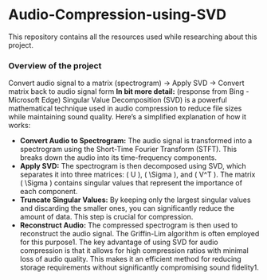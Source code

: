 # Audio-Compression-using-SVD

This repository contains all the resources used while researching about this project.

### Overview of the project
Convert audio signal to a matrix (spectrogram) &rarr; Apply SVD &rarr; Convert matrix back to audio signal form
**In bit more detail:**
(response from Bing - Microsoft Edge)
Singular Value Decomposition (SVD) is a powerful mathematical technique used in audio compression to reduce file sizes while maintaining sound quality. Here’s a simplified explanation of how it works:
- **Convert Audio to Spectrogram:** The audio signal is transformed into a spectrogram using the Short-Time Fourier Transform (STFT). This breaks down the audio into its time-frequency components.
- **Apply SVD:** The spectrogram is then decomposed using SVD, which separates it into three matrices: ( U ), ( \Sigma ), and ( V^T ). The matrix ( \Sigma ) contains singular values that represent the importance of each component.
- **Truncate Singular Values:** By keeping only the largest singular values and discarding the smaller ones, you can significantly reduce the amount of data. This step is crucial for compression.
- **Reconstruct Audio:** The compressed spectrogram is then used to reconstruct the audio signal. The Griffin-Lim algorithm is often employed for this purpose1.
The key advantage of using SVD for audio compression is that it allows for high compression ratios with minimal loss of audio quality. This makes it an efficient method for reducing storage requirements without significantly compromising sound fidelity1.
